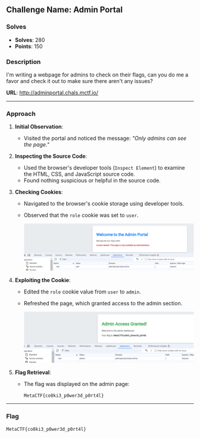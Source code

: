 ## **Challenge Name: Admin Portal**
### **Solves**
- **Solves**: 280
- **Points**: 150  

### **Description**  
I'm writing a webpage for admins to check on their flags, can you do me a favor and check it out to make sure there aren't any issues?

**URL**: http://adminportal.chals.mctf.io/

---

### **Approach**

1. **Initial Observation**:
   - Visited the portal and noticed the message: *"Only admins can see the page."*

2. **Inspecting the Source Code**:
   - Used the browser's developer tools (`Inspect Element`) to examine the HTML, CSS, and JavaScript source code.
   - Found nothing suspicious or helpful in the source code.

3. **Checking Cookies**:
   - Navigated to the browser's cookie storage using developer tools.
   - Observed that the `role` cookie was set to `user`.

        ![](Resources/image1.png)

4. **Exploiting the Cookie**:
   - Edited the `role` cookie value from `user` to `admin`.
   - Refreshed the page, which granted access to the admin section.

        ![](Resources/image2.png)

5. **Flag Retrieval**:
   - The flag was displayed on the admin page:
     ```plaintext
     MetaCTF{co0ki3_p0wer3d_p0rt4l}
     ```

---

### **Flag**
```
MetaCTF{co0ki3_p0wer3d_p0rt4l}
```
